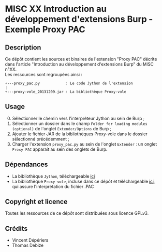 MISC XX Introduction au développement d'extensions Burp - Exemple Proxy PAC
==================================================================================

Description
-----------
Ce dépôt contient les sources et binaires de l'extension "Proxy PAC" décrite dans l'article "Introduction au développement d'extensions Burp" du MISC n°XX.  
Les ressources sont regroupées ainsi :
```
+---proxy_pac.py			: Le code Jython de l'extension
|
+---proxy-vole_20131209.jar	: La bibliothèque Proxy-vole
```


Usage
-----
0. Sélectionner le chemin vers l'interpréteur Jython au sein de Burp ; 
1. Sélectionner un dossier dans le champ `Folder for loading modules (optional)` de l'onglet `Extender/Options` de Burp ;
2. Ajouter le fichier JAR de la bibliothèques Proxy-vole dans le dossier sélectionné précédemment ;
3. Charger l'extension `proxy_pac.py` au sein de l'onglet `Extender` : un onglet `Proxy PAC` apparait au sein des onglets de Burp.


Dépendances
-----------
* La bibliothèque `Jython`, téléchargeable [ici](http://search.maven.org/remotecontent?filepath=org/python/jython-standalone/2.7.0/jython-standalone-2.7.0.jar)
* La bibliothèque `Proxy-vole`, incluse dans ce dépôt et téléchargeable [ici](https://code.google.com/p/proxy-vole), qui assure l'interprétation du fichier .PAC


Copyright et licence
---------------------
Toutes les ressources de ce dépôt sont distribuées sous licence GPLv3.


Crédits
-------
* Vincent Dépériers
* Thomas Debize
